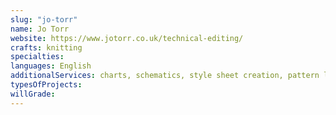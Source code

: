 ```yaml
---
slug: "jo-torr"
name: Jo Torr
website: https://www.jotorr.co.uk/technical-editing/
crafts: knitting
specialties:
languages: English
additionalServices: charts, schematics, style sheet creation, pattern layout, charts from written instructions, written instructions from charts
typesOfProjects:
willGrade:
---
```

